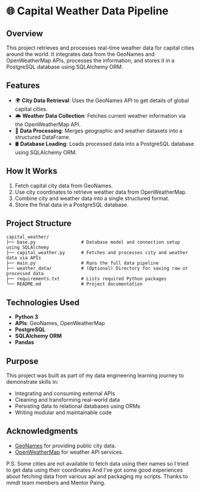 # 🌐 Capital Weather Data Pipeline

## Overview

This project retrieves and processes real-time weather data for capital cities around the world. It integrates data from the GeoNames and OpenWeatherMap APIs, processes the information, and stores it in a PostgreSQL database using SQLAlchemy ORM.

## Features

- 🌍 **City Data Retrieval**: Uses the GeoNames API to get details of global capital cities.
- 🌦️ **Weather Data Collection**: Fetches current weather information via the OpenWeatherMap API.
- 🔄 **Data Processing**: Merges geographic and weather datasets into a structured DataFrame.
- 🛢️ **Database Loading**: Loads processed data into a PostgreSQL database using SQLAlchemy ORM.

## How It Works

1. Fetch capital city data from GeoNames.
2. Use city coordinates to retrieve weather data from OpenWeatherMap.
3. Combine city and weather data into a single structured format.
4. Store the final data in a PostgreSQL database.

## Project Structure

```
capital_weather/
├── base.py                 # Database model and connection setup using SQLAlchemy
├── capital_weather.py      # Fetches and processes city and weather data via APIs
├── main.py                 # Runs the full data pipeline
├── weather_data/           # (Optional) Directory for saving raw or processed data
├── requirements.txt        # Lists required Python packages
└── README.md               # Project documentation
```

## Technologies Used

- **Python 3**
- **APIs**: GeoNames, OpenWeatherMap
- **PostgreSQL**
- **SQLAlchemy ORM**
- **Pandas**

## Purpose

This project was built as part of my data engineering learning journey to demonstrate skills in:

- Integrating and consuming external APIs
- Cleaning and transforming real-world data
- Persisting data to relational databases using ORMs
- Writing modular and maintainable code

## Acknowledgments

- [GeoNames](https://www.geonames.org/) for providing public city data.
- [OpenWeatherMap](https://openweathermap.org/) for weather API services.



P.S. Some cities are not available to fetch data using their names so I tried to get data using their coordinates
And I've got some good experiences about fetching data from various api and packaging my scripts.
Thanks to mmdt team members and Mentor Paing.

